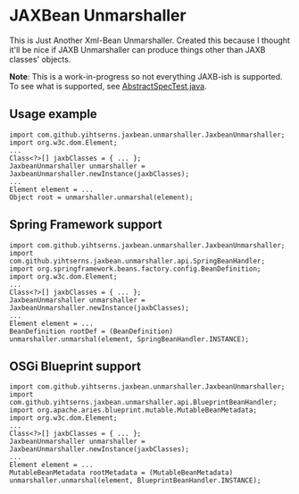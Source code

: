 JAXBean Unmarshaller
====================
This is Just Another Xml-Bean Unmarshaller.  Created this because I thought it'll be nice if JAXB Unmarshaller can produce things other than JAXB classes' objects.

**Note**: This is a work-in-progress so not everything JAXB-ish is supported.  To see what is supported, see [AbstractSpecTest.java](src/test/java/com/github/yihtserns/jaxbean/unmarshaller/AbstractSpecTest.java).

Usage example
------------
```
import com.github.yihtserns.jaxbean.unmarshaller.JaxbeanUnmarshaller;
import org.w3c.dom.Element;
...
Class<?>[] jaxbClasses = { ... };
JaxbeanUnmarshaller unmarshaller = JaxbeanUnmarshaller.newInstance(jaxbClasses);
...
Element element = ...
Object root = unmarshaller.unmarshal(element);
```

Spring Framework support
------------------------
```
import com.github.yihtserns.jaxbean.unmarshaller.JaxbeanUnmarshaller;
import com.github.yihtserns.jaxbean.unmarshaller.api.SpringBeanHandler;
import org.springframework.beans.factory.config.BeanDefinition;
import org.w3c.dom.Element;
...
Class<?>[] jaxbClasses = { ... };
JaxbeanUnmarshaller unmarshaller = JaxbeanUnmarshaller.newInstance(jaxbClasses);
...
Element element = ...
BeanDefinition rootDef = (BeanDefinition) unmarshaller.unmarshal(element, SpringBeanHandler.INSTANCE);
```

OSGi Blueprint support
----------------------
```
import com.github.yihtserns.jaxbean.unmarshaller.JaxbeanUnmarshaller;
import com.github.yihtserns.jaxbean.unmarshaller.api.BlueprintBeanHandler;
import org.apache.aries.blueprint.mutable.MutableBeanMetadata;
import org.w3c.dom.Element;
...
Class<?>[] jaxbClasses = { ... };
JaxbeanUnmarshaller unmarshaller = JaxbeanUnmarshaller.newInstance(jaxbClasses);
...
Element element = ...
MutableBeanMetadata rootMetadata = (MutableBeanMetadata) unmarshaller.unmarshal(element, BlueprintBeanHandler.INSTANCE);
```
